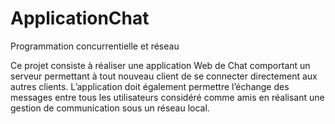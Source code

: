 # ApplicationChat
Programmation concurrentielle et réseau

Ce projet consiste à réaliser une application Web de Chat comportant un serveur permettant à tout nouveau client de se connecter directement aux autres clients.
L’application doit également permettre l’échange des messages entre tous les utilisateurs considéré comme amis en réalisant une gestion de communication sous un réseau
local.

